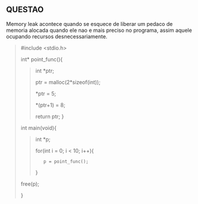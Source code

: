 ## QUESTAO


Memory leak acontece quando se esquece de liberar um pedaco de memoria alocada quando ele nao e mais preciso no programa, assim aquele ocupando recursos desnecessariamente.

>#include <stdio.h>
>
>int* point_func(){
>
>>    int *ptr;
>>
>>    ptr = malloc(2*sizeof(int));
>>
>>    *ptr = 5;
>>
>>    *(ptr+1) = 8;
>>
>>    return ptr;
>}
>
>int main(void){
>
>>    int *p;
>>
>>    for(int i = 0; i < 10; i++){ 
>>    
>>        p = point_func();
>>
>>    }
>>
>    free(p);
>
>}
